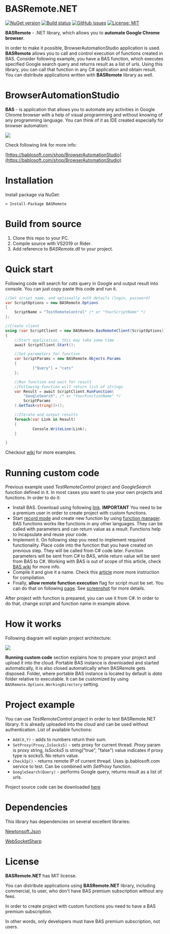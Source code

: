 # BASRemote.NET

[![NuGet version](https://badge.fury.io/nu/BASRemote.svg)](https://badge.fury.io/nu/BASRemote)
[![Build status](https://ci.appveyor.com/api/projects/status/se1coyoqblwm0imd?svg=true)](https://ci.appveyor.com/project/CheshireCaat/basremote-net)
[![GitHub issues](https://img.shields.io/github/issues/CheshireCaat/BASRemote.NET)](https://github.com/CheshireCaat/BASRemote.NET/issues)
[![License: MIT](https://img.shields.io/badge/License-MIT-yellow.svg)](https://opensource.org/licenses/MIT)

**BASRemote** - .NET library, which allows you to **automate Google Chrome browser**.

In order to make it possible, BrowserAutomationStudio application is used. **BASRemote** allows you to call and control execution of functions created in BAS. Consider following example, you have a BAS function, which executes specified Google search query and returns result as a list of urls. Using this library, you can call that function in any C# application and obtain result. You can distribute applications written with **BASRemote** library as well.

# BrowserAutomationStudio

**BAS** - is application that allows you to automate any activities in Google Chrome browser with a help of visual programming and without knowing of any programming language. You can think of it as IDE created especially for browser automation:

![](https://bablosoft.com/landing2/screen-bas.png)

Check following link for more info:

[https://bablosoft.com/shop/BrowserAutomationStudio](https://bablosoft.com/shop/BrowserAutomationStudio)

# Installation

Install package via NuGet:

```
> Install-Package BASRemote
```

# Build from source

1. Clone this repo to your PC.
2. Compile source with VS2019 or Rider.
3. Add reference to _BASRemote.dll_ to your project.

# Quick start

Following code will search for _cats_ query in Google and output result into console. You can just copy paste this code and run it.

```csharp
//Set script name, and optionally auth details (login, password)
var ScriptOptions = new BASRemote.Options
{
	ScriptName = "TestRemoteControl" /* or "YourScriptName" */
};

//Create client
using (var ScriptClient = new BASRemote.BasRemoteClient(ScriptOptions))
{
	//Start application, this may take some time
	await ScriptClient.Start();

	//Set parameters for function
	var ScriptParams = new BASRemote.Objects.Params
	{
    		["Query"] = "cats"
	};

	//Run function and wait for result
	//Following function will return list of strings
	var Result = await ScriptClient.RunFunction(
		"GoogleSearch", /* or "YourFunctionName" */
		ScriptParams
	).GetTask<string[]>();

	//Iterate and output results
	foreach(var Link in Result)
	{
    		Console.WriteLine(Link);
	}

}
```

Checkout [wiki](https://github.com/CheshireCaat/BASRemote.NET/wiki) for more examples.

# Running custom code

Previous example used _TestRemoteControl_ project and _GoogleSearch_ function defined in it. In most cases you want to use your own projects and functions. In order to do it:

- Install BAS. Download using following [link](https://bablosoft.com/shop/BrowserAutomationStudio#download). **IMPORTANT** You need to be a premium user in order to create project with custom functions.
- Start [record mode](https://i.imgur.com/JrV7ua5.png) and create new function by using [function manager](https://i.imgur.com/yAjLu8v.png). BAS functions works like functions in any other languages. They can be called with parameters and can return value as a result. Functions help to incapsulate and reuse your code.
- Implement it. On following step you need to implement required functionality. Place code into the function that you have created on previous step. They will be called from C# code later. Function parameters will be sent from C# to BAS, while return value will be sent from BAS to C#. Working with BAS is out of scope of this article, check [BAS wiki](https://wiki.bablosoft.com/doku.php) for more info.
- Compile it and give it a name. Check this [article](https://wiki.bablosoft.com/doku.php?id=how_to_protect_your_script) more more instruction for compilation.
- Finally, **allow remote function execution** flag for script must be set. You can do that on following [page](https://bablosoft.com/bas/scripts). See [screenshot](https://i.imgur.com/BrkefIT.png) for more details.

After project with function is prepared, you can use it from C#. In order to do that, change script and function name in example above.

# How it works

Following diagram will explain project architecture:

![](https://i.imgur.com/9lfF3EJ.png)

**Running custom code** section explains how to prepare your project and upload it into the cloud. Portable BAS instance is downloaded and started automatically, it is also closed automatically when BASRemote gets disposed. Folder, where portable BAS instance is located by default is _data_ folder relative to executable. It can be customized by using `BASRemote.Options.WorkingDirectory` setting.

# Project example

You can use _TestRemoteControl_ project in order to test BASRemote.NET library. It is already uploaded into the cloud and can be used without authentication. List of available functions:

- `Add(X,Y)` - adds to numbers return their sum.
- `SetProxy(Proxy,IsSocks5)` - sets proxy for current thread. _Proxy_ param is proxy string, _IsSocks5_ is string("true", "false") value indicates if proxy type is socks5. No return value.
- `CheckIp()` - returns remote IP of current thread. Uses ip.bablosoft.com service to test. Can be combined with _SetProxy_ function.
- `GoogleSearch(Query)` - performs Google query, returns result as a list of urls.

Project source code can be downloaded [here](https://drive.google.com/uc?id=1WQYzm-XaZhXUBWQYMM5T-sZ_tdcSfAwS&export=download)

# Dependencies

This library has dependencies on several excellent libraries:

[Newtonsoft.Json](https://github.com/JamesNK/Newtonsoft.Json)

[WebSocketSharp](https://github.com/sta/websocket-sharp)

# License

**BASRemote.NET** has MIT license.

You can distribute applications using **BASRemote.NET** library, including commercial, to user, who don't have BAS premium subscription without any fees.

In order to create project with custom functions you need to have a BAS premium subscription.

In other words, only developers must have BAS premium subscription, not users.
